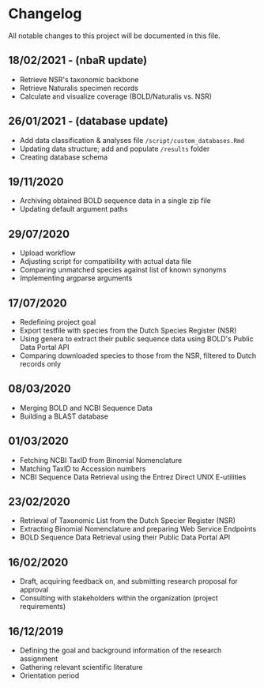 # Changelog

All notable changes to this project will be documented in this file.

## 18/02/2021 - (nbaR update)
- Retrieve NSR's taxonomic backbone
- Retrieve Naturalis specimen records
- Calculate and visualize coverage (BOLD/Naturalis vs. NSR)

## 26/01/2021 - (database update)
- Add data classification & analyses file `/script/custom_databases.Rmd`
- Updating data structure; add and populate `/results` folder
- Creating database schema

## 19/11/2020

- Archiving obtained BOLD sequence data in a single zip file
- Updating default argument paths

## 29/07/2020

- Upload workflow
- Adjusting script for compatibility with actual data file
- Comparing unmatched species against list of known synonyms
- Implementing argparse arguments

## 17/07/2020

- Redefining project goal
- Export testfile with species from the Dutch Species Register (NSR)
- Using genera to extract their public sequence data using BOLD's Public Data Portal API
- Comparing downloaded species to those from the NSR, filtered to Dutch records only

## 08/03/2020

- Merging BOLD and NCBI Sequence Data
- Building a BLAST database

## 01/03/2020

- Fetching NCBI TaxID from Binomial Nomenclature
- Matching TaxID to Accession numbers
- NCBI Sequence Data Retrieval using the Entrez Direct UNIX E-utilities

## 23/02/2020

- Retrieval of Taxonomic List from the Dutch Specier Register (NSR)
- Extracting Binomial Nomenclature and preparing Web Service Endpoints
- BOLD Sequence Data Retrieval using their Public Data Portal API

## 16/02/2020

- Draft, acquiring feedback on, and submitting research proposal for approval
- Consulting with stakeholders within the organization (project requirements)

## 16/12/2019

- Defining the goal and background information of the research assignment
- Gathering relevant scientific literature
- Orientation period
